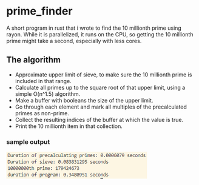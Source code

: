 # prime_finder
A short program in rust that i wrote to find the 10 millionth prime using rayon.
While it is parallelized, it runs on the CPU, so getting the 10 millionth prime might take a second, especially with less cores.

## The algorithm
* Approximate upper limit of sieve, to make sure the 10 millionth prime is included in that range.
* Calculate all primes up to the square root of that upper limit, using a simple O(n^1.5) algorithm.
* Make a buffer with booleans the size of the upper limit.
* Go through each element and mark all multiples of the precalculated primes as non-prime.
* Collect the resulting indices of the buffer at which the value is true.
* Print the 10 millionth item in that collection.

### sample output
![image of output to the console](./output.png)